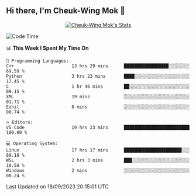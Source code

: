 ## Hi there, I'm Cheuk-Wing Mok 👋

<!--
**mozro0327/mozro0327** is a ✨ _special_ ✨ repository because its `README.md` (this file) appears on your GitHub profile.

Here are some ideas to get you started:

- 🔭 I’m currently working on ...
- 🌱 I’m currently learning ...
- 👯 I’m looking to collaborate on ...
- 🤔 I’m looking for help with ...
- 💬 Ask me about ...
- 📫 How to reach me: ...
- 😄 Pronouns: ...
- ⚡ Fun fact: ...
-->

<p align="center">
  <a href="https://github.com/mozro0327" class="rich-diff-level-one">
    <img src="https://github-readme-stats.vercel.app/api?username=mozro0327&title_color=333&text_color=777" alt="Cheuk-Wing Mok's Stats" >
    <!-- &hide=issues
    <img src="https://github-readme-stats.vercel.app/api?username=mozro0327&hide=issues&title_color=333&text_color=777" alt="Cheuk-Wing Mok's Stats" >
    -->
  </a>
</p>

<!--START_SECTION:waka-->
![Code Time](http://img.shields.io/badge/Code%20Time-1%2C981%20hrs%2014%20mins-blue)

📊 **This Week I Spent My Time On** 

```text
💬 Programming Languages: 
C++                      13 hrs 29 mins      █████████████████░░░░░░░░   69.59 % 
Python                   3 hrs 23 mins       ████░░░░░░░░░░░░░░░░░░░░░   17.45 % 
C                        1 hr 46 mins        ██░░░░░░░░░░░░░░░░░░░░░░░   09.15 % 
XML                      19 mins             ░░░░░░░░░░░░░░░░░░░░░░░░░   01.71 % 
Ezhil                    8 mins              ░░░░░░░░░░░░░░░░░░░░░░░░░   00.74 % 

🔥 Editors: 
VS Code                  19 hrs 23 mins      █████████████████████████   100.00 % 

💻 Operating System: 
Linux                    17 hrs 17 mins      ██████████████████████░░░   89.18 % 
WSL                      2 hrs 3 mins        ███░░░░░░░░░░░░░░░░░░░░░░   10.58 % 
Windows                  2 mins              ░░░░░░░░░░░░░░░░░░░░░░░░░   00.24 % 
```


 Last Updated on 18/09/2023 20:15:01 UTC
<!--END_SECTION:waka-->
